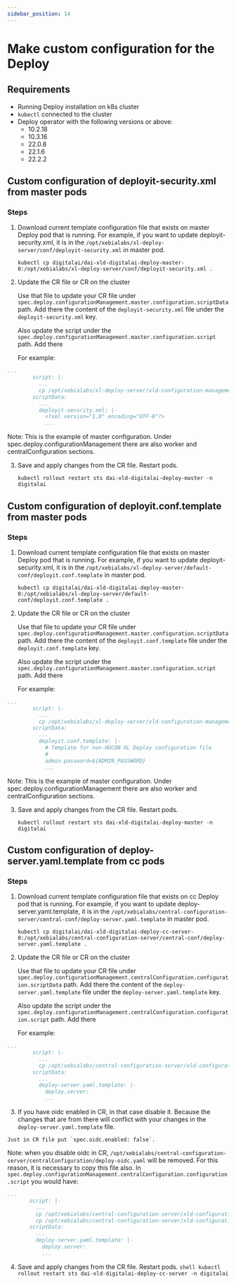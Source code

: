 ```yaml
---
sidebar_position: 14
---
```


# Make custom configuration for the Deploy

## Requirements

- Running Deploy installation on k8s cluster
- `kubectl` connected to the cluster
- Deploy operator with the following versions or above:
  - 10.2.18
  - 10.3.16
  - 22.0.8
  - 22.1.6
  - 22.2.2



## Custom configuration of deployit-security.xml from master pods

### Steps

1. Download current template configuration file that exists on master Deploy pod that is running.
   For example, if you want to update deployit-security.xml, it is in the `/opt/xebialabs/xl-deploy-server/conf/deployit-security.xml` in master pod.

    ```shell
    kubectl cp digitalai/dai-xld-digitalai-deploy-master-0:/opt/xebialabs/xl-deploy-server/conf/deployit-security.xml .
    ```

2. Update the CR file or CR on the cluster

   Use that file to update your CR file under `spec.deploy.configurationManagement.master.configuration.scriptData` path. Add there the content of the `deployit-security.xml` file under the `deployit-security.xml` key.

   Also update the script under the `spec.deploy.configurationManagement.master.configuration.script` path. Add there 

   For example:

  ```yaml
  ...
          script: |-
            ...
            cp /opt/xebialabs/xl-deploy-server/xld-configuration-management/deployit-security.xml /opt/xebialabs/xl-deploy-server/conf/deployit-security.xml && echo "Changing the deployit-security.xml";
          scriptData:
            ...
            deployit-security.xml: |-
              <?xml version="1.0" encoding="UTF-8"?>
              ...
  ```
    
   Note: This is the example of master configuration. Under spec.deploy.configurationManagement there are also worker and centralConfiguration sections.


3. Save and apply changes from the CR file. Restart pods. 

    ```shell
    kubectl rollout restart sts dai-xld-digitalai-deploy-master -n digitalai
    ```



## Custom configuration of deployit.conf.template from master pods

### Steps

1. Download current template configuration file that exists on master Deploy pod that is running.
For example, if you want to update deployit-security.xml, it is in the `/opt/xebialabs/xl-deploy-server/default-conf/deployit.conf.template` in master pod.

    ```shell
    kubectl cp digitalai/dai-xld-digitalai-deploy-master-0:/opt/xebialabs/xl-deploy-server/default-conf/deployit.conf.template .
    ```

2. Update the CR file or CR on the cluster

   Use that file to update your CR file under `spec.deploy.configurationManagement.master.configuration.scriptData` path. Add there the content of the `deployit.conf.template` file under the `deployit.conf.template` key.

   Also update the script under the `spec.deploy.configurationManagement.master.configuration.script` path. Add there 

   For example:

  ```yaml
  ...
          script: |-
            ...
            cp /opt/xebialabs/xl-deploy-server/xld-configuration-management/deployit.conf.template /opt/xebialabs/xl-deploy-server/default-conf/deployit.conf.template && echo "Changing the deployit.conf.template";
          scriptData:
            ...
            deployit.conf.template: |-
              # Template for non-HOCON XL Deploy configuration file
              #
              admin.password=${ADMIN_PASSWORD}
              ...
  ```
  Note: This is the example of master configuration. Under spec.deploy.configurationManagement there are also worker and centralConfiguration sections.

3. Save and apply changes from the CR file. Restart pods. 

    ```shell
    kubectl rollout restart sts dai-xld-digitalai-deploy-master -n digitalai
    ```

## Custom configuration of deploy-server.yaml.template from cc pods

### Steps

1. Download current template configuration file that exists on cc Deploy pod that is running.
   For example, if you want to update deploy-server.yaml.template, it is in the `/opt/xebialabs/central-configuration-server/central-conf/deploy-server.yaml.template` in master pod.

    ```shell
    kubectl cp digitalai/dai-xld-digitalai-deploy-cc-server-0:/opt/xebialabs/central-configuration-server/central-conf/deploy-server.yaml.template .
    ```

2. Update the CR file or CR on the cluster

   Use that file to update your CR file under `spec.deploy.configurationManagement.centralConfiguration.configuration.scriptData` path. Add there the content of the `deploy-server.yaml.template` file under the `deploy-server.yaml.template` key.

   Also update the script under the `spec.deploy.configurationManagement.centralConfiguration.configuration.script` path. Add there 

   For example:

  ```yaml
  ...
          script: |-
            ...
            cp /opt/xebialabs/central-configuration-server/xld-configuration-management/deploy-server.yaml.template /opt/xebialabs/central-configuration-server/central-conf/deploy-server.yaml.template && echo "Changing the deploy-server.yaml.template";
          scriptData:
            ...
            deploy-server.yaml.template: |-
              deploy.server:
              ...
  ```
  3. If you have oidc enabled in CR, in that case disable it. Because the changes that are from there will conflict with your changes in the `deploy-server.yaml.template` file.

    Just in CR file put `spec.oidc.enabled: false`.
    
   Note: when you disable oidc in CR, `/opt/xebialabs/central-configuration-server/centralConfiguration/deploy-oidc.yaml` will be removed. For this reason, it is necessary to copy this file also. In `spec.deploy.configurationManagement.centralConfiguration.configuration.script` you would have:
   
   ```yaml
  ...
          script: |-
            ...
            cp /opt/xebialabs/central-configuration-server/xld-configuration-management/deploy-server.yaml.template /opt/xebialabs/central-configuration-server/central-conf/deploy-server.yaml.template && echo "Changing the deploy-server.yaml.template";
            cp /opt/xebialabs/central-configuration-server/xld-configuration-management/deploy-oidc.yaml /opt/xebialabs/central-configuration-server/centralConfiguration/deploy-oidc.yaml && echo "Changing the deploy-oidc.yaml";
          scriptData:
            ...
            deploy-server.yaml.template: |-
              deploy.server:
              ...
  ```

  4. Save and apply changes from the CR file. Restart pods.
    ```shell
    kubectl rollout restart sts dai-xld-digitalai-deploy-cc-server -n digitalai
    ```

